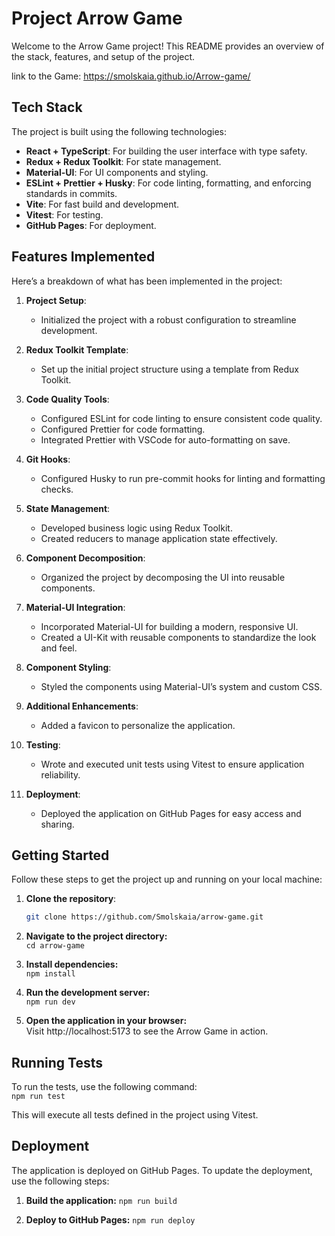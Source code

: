# Project Arrow Game

Welcome to the Arrow Game project! This README provides an overview of the stack, features, and setup of the project. 

link to the Game: https://smolskaia.github.io/Arrow-game/  

## Tech Stack

The project is built using the following technologies:

- **React + TypeScript**: For building the user interface with type safety.
- **Redux + Redux Toolkit**: For state management.
- **Material-UI**: For UI components and styling.
- **ESLint + Prettier + Husky**: For code linting, formatting, and enforcing standards in commits.
- **Vite**: For fast build and development.
- **Vitest**: For testing.
- **GitHub Pages**: For deployment.

## Features Implemented

Here’s a breakdown of what has been implemented in the project:

1. **Project Setup**:
   - Initialized the project with a robust configuration to streamline development.

2. **Redux Toolkit Template**:
   - Set up the initial project structure using a template from Redux Toolkit.

3. **Code Quality Tools**:
   - Configured ESLint for code linting to ensure consistent code quality.
   - Configured Prettier for code formatting.
   - Integrated Prettier with VSCode for auto-formatting on save.

4. **Git Hooks**:
   - Configured Husky to run pre-commit hooks for linting and formatting checks.

5. **State Management**:
   - Developed business logic using Redux Toolkit.
   - Created reducers to manage application state effectively.

6. **Component Decomposition**:
   - Organized the project by decomposing the UI into reusable components.

7. **Material-UI Integration**:
   - Incorporated Material-UI for building a modern, responsive UI.
   - Created a UI-Kit with reusable components to standardize the look and feel.

8. **Component Styling**:
   - Styled the components using Material-UI’s system and custom CSS.

9. **Additional Enhancements**:
   - Added a favicon to personalize the application.

10. **Testing**:
    - Wrote and executed unit tests using Vitest to ensure application reliability.

11. **Deployment**:
    - Deployed the application on GitHub Pages for easy access and sharing.

## Getting Started

Follow these steps to get the project up and running on your local machine:

1. **Clone the repository**:
   ```bash
   git clone https://github.com/Smolskaia/arrow-game.git

2. **Navigate to the project directory:**  
   ```cd arrow-game```  

3. **Install dependencies:**  
   ```npm install```

4. **Run the development server:**  
   ```npm run dev```

5. **Open the application in your browser:**  
   Visit http://localhost:5173 to see the Arrow Game in action.


## Running Tests

To run the tests, use the following command:  
```npm run test```

This will execute all tests defined in the project using Vitest.

## Deployment

The application is deployed on GitHub Pages. To update the deployment, use the following steps:

1. **Build the application:**
   ```npm run build```

2. **Deploy to GitHub Pages:**
    ```npm run deploy```